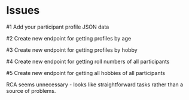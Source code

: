 # Issues

#1 Add your participant profile JSON data 

#2 Create new endpoint for getting profiles by age 

#3 Create new endpoint for getting profiles by hobby 

#4 Create new endpoint for getting roll numbers of all participants 

#5 Create new endpoint for getting all hobbies of all participants 

RCA seems unnecessary - looks like straightforward tasks rather than a source of problems.